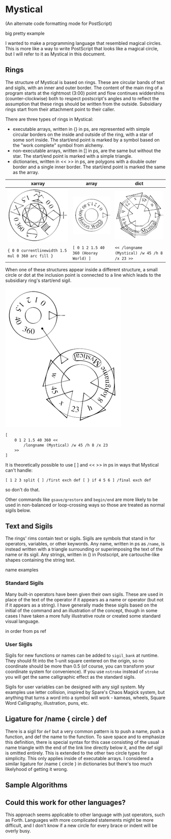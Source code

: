 # Mystical
(An alternate code formatting mode for PostScript)

big pretty example

I wanted to make a programming language that resembled magical circles. This is more like a way to write PostScript that looks like a magical circle, but I will refer to it as Mystical in this document.

## Rings
The structure of Mystical is based on rings. These are circular bands of text and sigils, with an inner and outer border. The content of the main ring of a program starts at the rightmost (3:00) point and flow continues widdershins (counter-clockwise) both to respect postscript's angles and to reflect the assumption that these rings should be written from the outside.  Subsidiary rings start from their attachment point to their caller. 

There are three types of rings in Mystical:
* executable arrays, written in {} in ps, are represented with simple circular borders on the inside and outside of the ring, with a star of some sort inside. The start/end point is marked by a symbol based on the "work complete" symbol from alchemy. 
* non-executable arrays, written in [] in ps, are the same but without the star. The start/end point is marked with a simple triangle. 
* dictionaries, written in << >> in ps, are polygons with a double outer border and a single inner border. The start/end point is marked the same as the array. 

| xarray | array | dict |
|--|--|--|
| ![xarray example](images/xarray_example.png) | ![array example](images/array_example.png) | ![dict example](images/dict_example.png) |
| `{ 0 0 currentlinewidth 1.5 mul 0 360 arc fill }` | `[ 0 1 2 1.5 40 360 (Hooray World) ]` | `<< /longname (Mystical) /w 45 /h 8 /x 23 >>` |

When one of these structures appear inside a different structure, a small circle or dot at the inclusion point is connected to a line which leads to the subsidiary ring's start/end sigil.

![link example](images/link_example.png)
```
[
    0 1 2 1.5 40 360 <<
        /longname (Mystical) /w 45 /h 8 /x 23
    >>
]
```

It is theoretically possible to use [ ] and << >> in ps in ways that Mystical can't handle:
```
[ 1 2 3 split { ] /first exch def [ } if 4 5 6 ] /final exch def
```
so don't do that.

Other commands like `gsave/grestore` and `begin/end` are more likely to be used in non-balanced or loop-crossing ways so those are treated as normal sigils below.

## Text and Sigils
The rings' rims contain text or sigils.  Sigils are symbols that stand in for operators, variables, or other keywords. Any name, written in ps as `/name`, is instead written with a triangle surrounding or superimposing the text of the name or its sigil.  Any strings, written in () in Postscript, are cartouche-like shapes containing the string text.

name examples

### Standard Sigils
Many built-in operators have been given their own sigils.  These are used in place of the text of the operator if it appears as a name or operator (but not if it appears as a string).  I have generally made these sigils based on the initial of the command and an illustration of the concept, though in some cases I have taken a more fully illustrative route or created some standard visual language.

in order from ps ref

### User Sigils
Sigils for new functions or names can be added to `sigil_bank` at runtime.  They should fit into the 1-unit square centered on the origin, so no coordinate should be more than 0.5 (of course, you can transform your coordinate system for convenience).  If you use `nstroke` instead of `stroke` you will get the same calligraphic effect as the standard sigils.

Sigils for user variables can be designed with any sigil system.  My examples use letter collision, inspired by Spare's Chaos Magick system, but anything that turns a word into a symbol will work - kameas, wheels, Square Word Calligraphy, illustration, puns, etc.

## Ligature for /name { circle } def

There is a sigil for `def` but a very common pattern is to push a name, push a function, and def the name to the function. To save space and to emphasize this definition, there is special syntax for this case consisting of the usual name triangle with the end of the link line directly below it, and the def sigil is omitted entirely. This is extended to the other two circle types for simplicity. This only applies inside of executable arrays. I considered a similar ligature for /name { circle } in dictionaries but there's too much likelyhood of getting it wrong. 

## Sample Algorithms

## Could this work for other languages?
This approach seems applicable to other language with just operators, such as Forth. Languages with more complicated statements might be more difficult, and I don't know if a new circle for every brace or indent will be overly busy.

